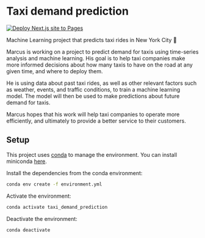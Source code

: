 # Taxi demand prediction

[![Deploy Next.js site to Pages](https://github.com/marcusholmgren/taxi_demand_prediction/actions/workflows/nextjs.yml/badge.svg)](https://github.com/marcusholmgren/taxi_demand_prediction/actions/workflows/nextjs.yml)


Machine Learning project that predicts taxi rides in New York City 🚕

Marcus is working on a project to predict demand for taxis using time-series analysis and machine learning. His goal is to help taxi companies make more informed decisions about how many taxis to have on the road at any given time, and where to deploy them.

He is using data about past taxi rides, as well as other relevant factors such as weather, events, and traffic conditions, to train a machine learning model. The model will then be used to make predictions about future demand for taxis.

Marcus hopes that his work will help taxi companies to operate more efficiently, and ultimately to provide a better service to their customers.

## Setup

This project uses [conda](https://docs.conda.io/en/latest/) to manage the environment. 
You can install miniconda [here](https://docs.conda.io/en/latest/miniconda.html).

Install the dependencies from the conda environment:

```bash
conda env create -f environment.yml
```

Activate the environment:

```bash
conda activate taxi_demand_prediction
```

Deactivate the environment:

```bash
conda deactivate
```

